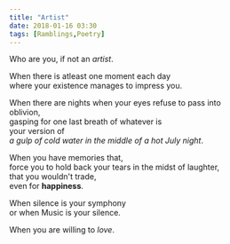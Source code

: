 ```yaml
---
title: "Artist"
date: 2018-01-16 03:30
tags: [Ramblings,Poetry]
---
```


Who are you, if not an *artist*.  

When there is atleast one moment each day  
where your existence manages to impress you.  

When there are nights when your eyes refuse to pass into  
oblivion,  
gasping for one last breath of whatever is  
your version of  
*a gulp of cold water in the middle of a hot July night*.  

When you have memories that,  
force you to hold back your tears in the midst of laughter,  
that you wouldn't trade,  
even for **happiness**.  

When silence is your symphony  
or when Music is your silence.  

When you are willing to *love*.  

